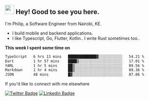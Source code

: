 <h2><img src="https://slackmojis.com/emojis/3643-cool-doge/download" width="30"/> Hey! Good to see you here.</h2>

<p>I'm Philip, a Software Engineer from Nairobi, KE. 

- I build mobile and backend applications.
- I like Typescript, Go, Flutter, Kotlin.. I write Rust sometimes too..</p>

**This week I spent some time on**
<!--START_SECTION:waka-->

```txt
TypeScript   6 hrs 13 mins   █████████████▓░░░░░░░░░░░   54.21 %
Dart         1 hr 57 mins    ████▒░░░░░░░░░░░░░░░░░░░░   17.01 %
YAML         1 hr 5 mins     ██▒░░░░░░░░░░░░░░░░░░░░░░   09.56 %
Markdown     1 hr 4 mins     ██▒░░░░░░░░░░░░░░░░░░░░░░   09.36 %
JSON         48 mins         █▓░░░░░░░░░░░░░░░░░░░░░░░   07.06 %
```

<!--END_SECTION:waka-->

If you'd like to connect with me elsewhere

[![Twitter Badge](https://img.shields.io/badge/-Twitter-1ca0f1?style=flat-square&labelColor=1ca0f1&logo=twitter&logoColor=white&link=https://twitter.com/_diogorodrigues)](https://twitter.com/kimathiphil)  [![Linkedin Badge](https://img.shields.io/badge/-LinkedIn-blue?style=flat-square&logo=Linkedin&logoColor=white&link=https://www.linkedin.com/in/philip-kimathi-2604a9114/)](https://www.linkedin.com/in/philip-kimathi-2604a9114/)
